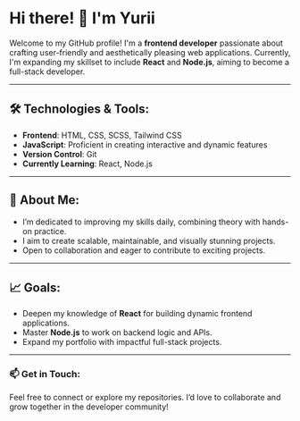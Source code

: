 # Hi there! 👋 I'm Yurii

Welcome to my GitHub profile! I'm a **frontend developer** passionate about crafting user-friendly and aesthetically pleasing web applications. Currently, I'm expanding my skillset to include **React** and **Node.js**, aiming to become a full-stack developer.

---

## 🛠️ Technologies & Tools:
- **Frontend**: HTML, CSS, SCSS, Tailwind CSS
- **JavaScript**: Proficient in creating interactive and dynamic features
- **Version Control**: Git
- **Currently Learning**: React, Node.js

---

## 🌱 About Me:
- I’m dedicated to improving my skills daily, combining theory with hands-on practice.
- I aim to create scalable, maintainable, and visually stunning projects.
- Open to collaboration and eager to contribute to exciting projects.

---

## 📈 Goals:
- Deepen my knowledge of **React** for building dynamic frontend applications.
- Master **Node.js** to work on backend logic and APIs.
- Expand my portfolio with impactful full-stack projects.

---

### 📫 Get in Touch:
Feel free to connect or explore my repositories. I’d love to collaborate and grow together in the developer community! 
